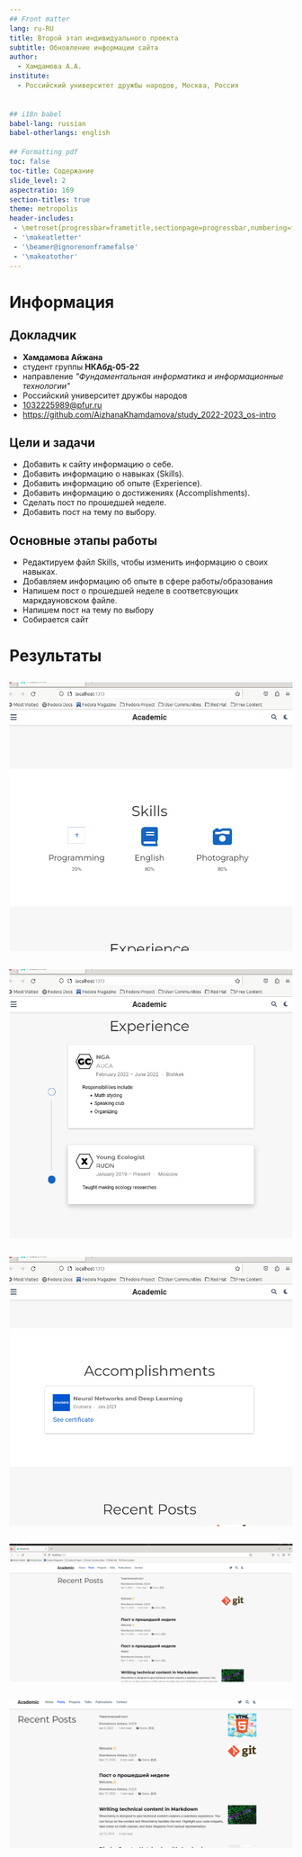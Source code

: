 ```yaml
---
## Front matter
lang: ru-RU
title: Второй этап индивидуального проекта
subtitle: Обновление информации сайта
author:
  - Хамдамова А.А.
institute:
  - Российский университет дружбы народов, Москва, Россия


## i18n babel
babel-lang: russian
babel-otherlangs: english

## Formatting pdf
toc: false
toc-title: Содержание
slide_level: 2
aspectratio: 169
section-titles: true
theme: metropolis
header-includes:
 - \metroset{progressbar=frametitle,sectionpage=progressbar,numbering=fraction}
 - '\makeatletter'
 - '\beamer@ignorenonframefalse'
 - '\makeatother'
---
```


# Информация

## Докладчик

 * **Хамдамова Айжана** 
 * студент группы **НКАбд-05-22**
 * направление *"Фундаментальная информатика и информационные технологии"* 
 * Российский университет дружбы народов
 * [1032225989@pfur.ru](mailto:1032225989@pfur.ru)
 * <https://github.com/AizhanaKhamdamova/study_2022-2023_os-intro>
 
 


## Цели и задачи

- Добавить к сайту информацию о себе.
- Добавить информацию о навыках (Skills).
- Добавить информацию об опыте (Experience).
- Добавить информацию о достижениях (Accomplishments).
- Сделать пост по прошедшей неделе.
- Добавить пост на тему по выбору.

## Основные этапы работы 

- Редактируем файл Skills, чтобы изменить информацию о своих навыках. 
- Добавляем информацию об опыте в сфере работы/образования
-  Напишем пост о прошедшей неделе в соответсвующих маркдауновском файле.
-  Напишем пост на тему по выбору
- Cобирается сайт



# Результаты
##
![skills](image/4.png)

##
![experience](image/5.png)
##

![accomplishments](image/6.png)

##
![](image/9.png)

## 
![](image/10.png)
